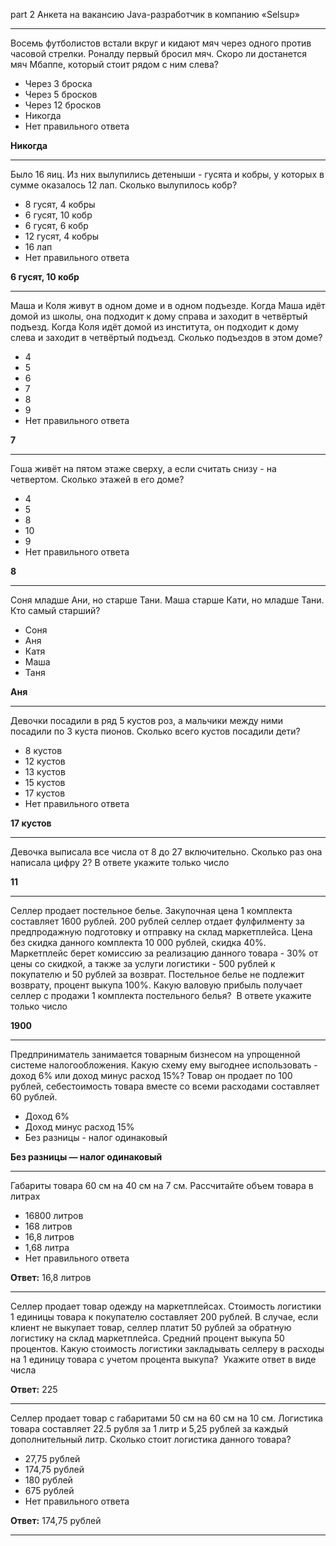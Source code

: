 part 2
Анкета на вакансию Java-разработчик в компанию «Selsup»

---
Восемь футболистов встали вкруг и кидают мяч через одного против часовой стрелки. Роналду первый бросил мяч. Скоро ли достанется мяч Мбаппе, который стоит рядом с ним слева?  
- Через 3 броска
- Через 5 бросков
- Через 12 бросков
- Никогда
- Нет правильного ответа

**Никогда**

---
Было 16 яиц. Из них вылупились детеныши - гусята и кобры, у которых в сумме оказалось 12 лап. Сколько вылупилось кобр?  
- 8 гусят, 4 кобры
- 6 гусят, 10 кобр
- 6 гусят, 6 кобр
- 12 гусят, 4 кобры
- 16 лап
- Нет правильного ответа

**6 гусят, 10 кобр**

---
Маша и Коля живут в одном доме и в одном подъезде. Когда Маша идёт домой из школы, она подходит к дому справа и заходит в четвёртый подъезд. Когда Коля идёт домой из института, он подходит к дому слева и заходит в четвёртый подъезд. Сколько подъездов в этом доме?  
- 4
- 5
- 6
- 7
- 8
- 9
- Нет правильного ответа

**7**

---
Гоша живёт на пятом этаже сверху, а если считать снизу - на четвертом. Сколько этажей в его доме?  
- 4
- 5
- 8
- 10
- 9
- Нет правильного ответа

**8**

---
Соня младше Ани, но старше Тани. Маша старше Кати, но младше Тани. Кто самый старший?  
- Соня
- Аня
- Катя
- Маша
- Таня

**Аня**

---
Девочки посадили в ряд 5 кустов роз, а мальчики между ними посадили по 3 куста пионов. Сколько всего кустов посадили дети?  
- 8 кустов
- 12 кустов
- 13 кустов
- 15 кустов
- 17 кустов
- Нет правильного ответа

**17 кустов**

---
Девочка выписала все числа от 8 до 27 включительно. Сколько раз она написала цифру 2? В ответе укажите только число

**11**

---
Селлер продает постельное белье. Закупочная цена 1 комплекта составляет 1600 рублей. 200 рублей селлер отдает фулфилменту за предпродажную подготовку и отправку на склад маркетплейса. Цена без скидка данного комплекта 10 000 рублей, скидка 40%. Маркетплейс берет комиссию за реализацию данного товара - 30% от цены со скидкой, а также за услуги логистики - 500 рублей к покупателю и 50 рублей за возврат. Постельное белье не подлежит возврату, процент выкупа 100%. Какую валовую прибыль получает селлер с продажи 1 комплекта постельного белья?  В ответе укажите только число

**1900**

---
Предприниматель занимается товарным бизнесом на упрощенной системе налогообложения. Какую схему ему выгоднее использовать - доход 6% или доход минус расход 15%? Товар он продает по 100 рублей, себестоимость товара вместе со всеми расходами составляет 60 рублей.  
- Доход 6%
- Доход минус расход 15%
- Без разницы - налог одинаковый

**Без разницы — налог одинаковый**

---
Габариты товара 60 см на 40 см на 7 см. Рассчитайте объем товара в литрах  
- 16800 литров
- 168 литров
- 16,8 литров
- 1,68 литра
- Нет правильного ответа

**Ответ:** 16,8 литров

---
Селлер продает товар одежду на маркетплейсах. Стоимость логистики 1 единицы товара к покупателю составляет 200 рублей. В случае, если клиент не выкупает товар, селлер платит 50 рублей за обратную логистику на склад маркетплейса. Средний процент выкупа 50 процентов. Какую стоимость логистики закладывать селлеру в расходы на 1 единицу товара с учетом процента выкупа?  Укажите ответ в виде числа

**Ответ:** 225

---
Селлер продает товар с габаритами 50 см на 60 см на 10 см. Логистика товара составляет 22.5 рубля за 1 литр и 5,25 рублей за каждый дополнительный литр. Сколько стоит логистика данного товара?  
- 27,75 рублей
- 174,75 рублей
- 180 рублей
- 675 рублей
- Нет правильного ответа

**Ответ:** 174,75 рублей

---
